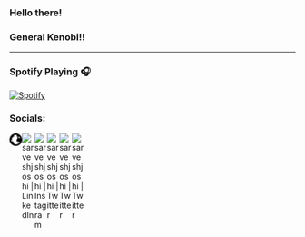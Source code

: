 ### Hello there!
### General Kenobi!!

<hr>
<!--
- 🌱 I’m currently learning: Machine Learning/ Deep Learning 
- 👯 I’m looking to collaborate on: Data Science, Django
- 💬 Ask me about:  Star Wars, Harry Potter, Football
- 📫 How to reach me: Links are under [Socials](https://github.com/sarveshggn/sarveshggn#socials)
- ⚡ Fun fact: Good relations with the Wookiees, I have.

<hr>
-->

### Spotify Playing 🎧
<!-- [<img src="https://novatorem.sarveshggn.vercel.app/api/spotify-playing" alt="Spotify Now Playing" width="350" />](https://open.spotify.com/user/0zqnffeknqc9qjkw0q2fgd7y0)
-->
[![Spotify](https://novatorem.sarveshggn.vercel.app/api/spotify)](https://open.spotify.com/user/0zqnffeknqc9qjkw0q2fgd7y0)

### Socials:

[<img align="left" alt="sarveshjoshiportfoliosite" width="22px" src="https://raw.githubusercontent.com/iconic/open-iconic/master/svg/globe.svg" />][website]
[<img align="left" alt="sarveshjoshi | LinkedIn" width="22px" src="https://cdn.jsdelivr.net/npm/simple-icons@v3/icons/linkedin.svg" />][linkedin]
[<img align="left" alt="sarveshjoshi | Instagram" width="22px" src="https://cdn.jsdelivr.net/npm/simple-icons@v3/icons/instagram.svg" />][instagram]
[<img align="left" alt="sarveshjoshi | Twitter" width="22px" src="https://cdn.jsdelivr.net/npm/simple-icons@v3/icons/twitter.svg" />][twitter]
[<img align="left" alt="sarveshjoshi | Twitter" width="22px" src="https://cdn.jsdelivr.net/npm/simple-icons@v3/icons/steam.svg" />][steam]
[<img align="left" alt="sarveshjoshi | Twitter" width="22px" src="https://cdn.jsdelivr.net/npm/simple-icons@v3/icons/spotify.svg" />][spotify]

<br />
<br />

[website]: http://sarveshjoshi1.pythonanywhere.com/
[twitter]: https://twitter.com/emperorofarkham
[instagram]: https://www.instagram.com/_sarveshjoshi__/
[linkedin]: https://www.linkedin.com/in/sarvesh-joshi/
[steam]: https://steamcommunity.com/id/sarveshggn/
[spotify]: https://open.spotify.com/user/0zqnffeknqc9qjkw0q2fgd7y0
<!-- ![Obi Wan Kenobi](https://i.redd.it/8hkekbti9a221.jpg) -->
<!--
**sarveshggn/sarveshggn** is a ✨ _special_ ✨ repository because its `README.md` (this file) appears on your GitHub profile.

Here are some ideas to get you started:

- 🔭 I’m currently working on ...
- 🌱 I’m currently learning: Machine Learning/ Deep Learning 
- 👯 I’m looking to collaborate on: Data Science, Django
- 🤔 I’m looking for help with ...
- 💬 Ask me about:  Star Wars, Harry Potter, Football
- 📫 How to reach me: Links are under [Socials](https://github.com/sarveshggn/sarveshggn#socials)
- 😄 Pronouns: ...
- ⚡ Fun fact: Good relations with the Wookiees, I have. 
-->
